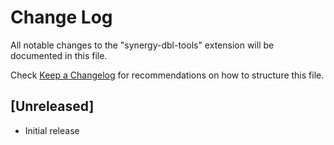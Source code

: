 # Change Log

All notable changes to the "synergy-dbl-tools" extension will be documented in this file.

Check [Keep a Changelog](http://keepachangelog.com/) for recommendations on how to structure this file.

## [Unreleased]

- Initial release